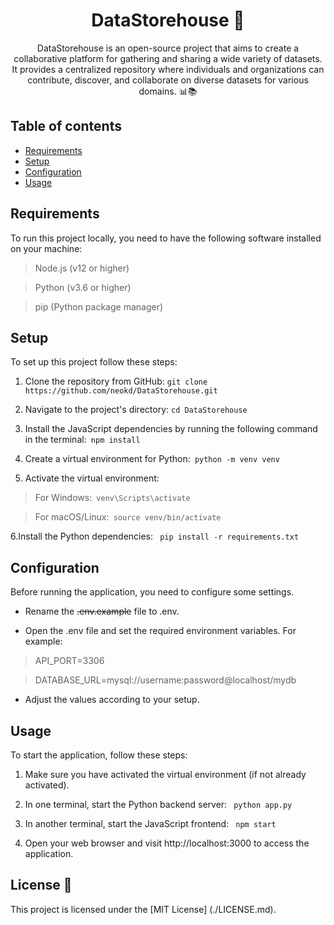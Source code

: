<div style="text-align:center">

# DataStorehouse 🚀

DataStorehouse is an open-source project that aims to create a collaborative platform for gathering and sharing a wide variety of datasets. It provides a centralized repository where individuals and organizations can contribute, discover, and collaborate on diverse datasets for various domains. 📊📚

</div>

## Table of contents
* [Requirements](#requirements)
* [Setup](#setup)
* [Configuration](#configuration)
* [Usage](#usage)



## Requirements
To run this project locally, you need to have the following software installed on your machine:

>Node.js (v12 or higher)

>Python (v3.6 or higher)

>pip (Python package manager)


## Setup
To set up this project follow these steps:
1. Clone the repository from GitHub: `git clone https://github.com/neokd/DataStorehouse.git`

2. Navigate to the project's directory: `cd DataStorehouse`

3. Install the JavaScript dependencies by running the following command in the terminal:` npm install`

4. Create a virtual environment for Python:` python -m venv venv`

5. Activate the virtual environment:

>For Windows:` venv\Scripts\activate`

>For macOS/Linux:` source venv/bin/activate`

6.Install the Python dependencies: ` pip install -r requirements.txt`



## Configuration
Before running the application, you need to configure some settings.

- Rename the ~~.env.example~~ file to .env.

- Open the .env file and set the required environment variables.
  For example:


>API_PORT=3306

>DATABASE_URL=mysql://username:password@localhost/mydb

- Adjust the values according to your setup.

## Usage
To start the application, follow these steps:

1. Make sure you have activated the virtual environment (if not already activated).

2. In one terminal, start the Python backend server: ` python app.py`

3. In another terminal, start the JavaScript frontend: ` npm start`

4. Open your web browser and visit http://localhost:3000 to access the application.


## License 📝
This project is licensed under the [MIT License] (./LICENSE.md).